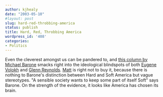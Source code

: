 ```yaml
---
author: kjhealy
date: "2003-05-10"
#layout: post
slug: hard-red-throbbing-america
status: publish
title: Hard, Red, Throbbing America
wordpress_id: '408'
categories:
- Politics
---
```


Even the cleverest amongst us can be pandered to, and [this column by Michael Barone](http://www.usnews.com/usnews/issue/030512/opinion/12pol.htm "U.S. News: Michael Barone: A tale of two Americas(5/12/03)") smacks right into the ideological blindspots of both [Eugene Volokh](http://volokh.blogspot.com/2003_05_04_volokh_archive.html#200272776) and [Glenn Reynolds](http://www.instapundit.com/archives/009431.php#009431). [Matt](http://www.matthewyglesias.com/archives/000409.html#000409) is right not to buy it, because there is nothing to Barone's distinction between Hard and Soft America but vague stereotypes. "A sensible society wants to keep some part of itself Soft" says Barone. On the strength of the evidence, it looks like America has chosen its brain.
